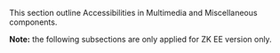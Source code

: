 

This section outline Accessibilities in Multimedia and Miscellaneous
components.

**Note:** the following subsections are only applied for ZK EE version
only.
